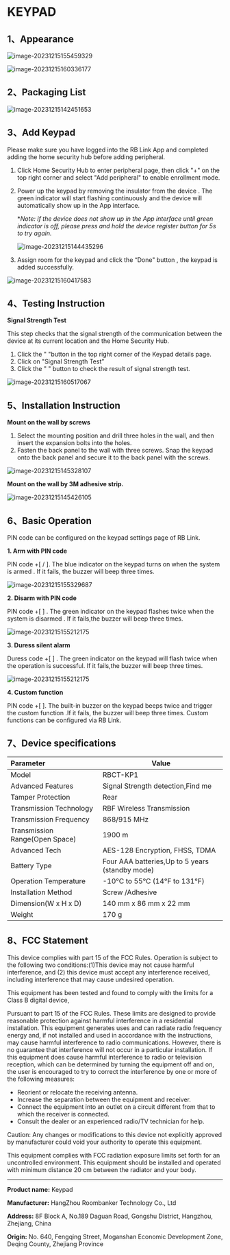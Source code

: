 # KEYPAD

## 1、Appearance

![image-20231215155459329](https://dusunprj.oss-us-west-1.aliyuncs.com/image-20231215155459329.png)

![image-20231215160336177](https://dusunprj.oss-us-west-1.aliyuncs.com/image-20231215160336177.png)

## 2、Packaging List

![image-20231215142451653](https://dusunprj.oss-us-west-1.aliyuncs.com/image-20231215142451653.png)

## 3、Add Keypad

Please make sure you have logged into the RB Link App and completed adding the home security hub before adding peripheral.

1. Click Home Security Hub to enter peripheral page, then click "+" on the top right corner and select "Add peripheral" to enable enrollment mode.

2. Power up the keypad by removing the insulator from the device . The green indicator will start flashing continuously and the device will automatically show up in the App interface.

   **Note: if the device does not show up in the App interface until green indicator is off, please press and hold the device register button for 5s to try again.*

   ![image-20231215144435296](https://dusunprj.oss-us-west-1.aliyuncs.com/image-20231215144435296.png)

3. Assign room for the keypad and click the “Done" button , the keypad is added successfully.

![image-20231215160417583](https://dusunprj.oss-us-west-1.aliyuncs.com/image-20231215160417583.png)

## 4、Testing Instruction

**Signal Strength Test**

This step checks that the signal strength of the communication between the device at its current location and the Home Security Hub.

1. Click the "  "button in the top right corner of the Keypad details page.
2. Click on "Signal Strength Test”
3. Click the "  " button to check the result of signal strength test.

![image-20231215160517067](https://dusunprj.oss-us-west-1.aliyuncs.com/image-20231215160517067.png)

## 5、Installation Instruction

**Mount on the wall by screws**

1. Select the mounting position and drill three holes in the wall, and then insert the expansion bolts into the holes.
2. Fasten the back panel to the wall with three screws. Snap the keypad onto the back panel and secure it to the back panel with the screws.

![image-20231215145328107](https://dusunprj.oss-us-west-1.aliyuncs.com/image-20231215145328107.png)

**Mount on the wall by 3M  adhesive strip.**

![image-20231215145426105](https://dusunprj.oss-us-west-1.aliyuncs.com/image-20231215145426105.png)

## 6、Basic Operation

PIN code can be configured on the keypad settings page of RB Link.

**1. Arm with PIN code**

PIN code +[  /  ]. The blue indicator on the keypad turns on when the system is armed . If it fails, the buzzer will beep three times.

![image-20231215155329687](https://dusunprj.oss-us-west-1.aliyuncs.com/image-20231215155329687.png)

**2. Disarm with PIN code**

PIN code +[  ] . The green indicator on the keypad flashes twice when the system is disarmed . If it fails,the buzzer will beep three times.

![image-20231215155212175](https://dusunprj.oss-us-west-1.aliyuncs.com/image-20231215155212175.png)

**3. Duress silent alarm**

Duress code +[  ] . The green indicator on the keypad will flash twice when the operation is successful. If it fails,the buzzer will beep three times.

![image-20231215155212175](https://dusunprj.oss-us-west-1.aliyuncs.com/image-20231215155212175.png)

**4. Custom function**

PIN code +[  ]. The built-in buzzer on the keypad beeps twice and trigger the custom function .If it fails, the buzzer will beep three times. Custom functions can be configured via RB Link.

## 7、Device specifications

| Parameter                      | Value                                           |
| :----------------------------- | ----------------------------------------------- |
| Model                          | RBCT-KP1                                        |
| Advanced Features              | Signal Strength detection,Find me               |
| Tamper Protection              | Rear                                            |
| Transmission Technology        | RBF Wireless Transmission                       |
| Transmission  Frequency        | 868/915 MHz                                     |
| Transmission Range(Open Space) | 1900 m                                          |
| Advanced Tech                  | AES-128 Encryption, FHSS, TDMA                  |
| Battery Type                   | Four AAA batteries,Up to 5 years (standby mode) |
| Operation Temperature          | -10°C to 55°C (14℉ to 131℉)                     |
| Installation Method            | Screw /Adhesive                                 |
| Dimension(W x H x D)           | 140 mm x 86 mm x 22 mm                          |
| Weight                         | 170 g                                           |

## 8、FCC  Statement

This device complies with part 15 of the FCC Rules. Operation is subject to the following two conditions:(1)This device may not cause harmful interference, and (2) this device must accept any interference received, including interference that may cause undesired operation.

This equipment has been tested and found to comply with the limits for a Class B digital device,

Pursuant to part 15 of the FCC Rules. These limits are designed to provide reasonable protection against harmful interference in a residential installation. This equipment generates uses and can radiate radio frequency energy and, if not installed and used in accordance with the instructions, may cause harmful interference to radio communications. However, there is no guarantee that interference will not occur in a particular installation. If this equipment does cause harmful interference to radio or television reception, which can be determined by turning the equipment off and on, the user is encouraged to try to correct the interference by one or more of the following measures:

- Reorient or relocate the receiving antenna.
- Increase the separation between the equipment and receiver.
- Connect the equipment into an outlet on a circuit different from that to which the receiver is connected.
- Consult the dealer or an experienced radio/TV technician for help.

Caution: Any changes or modifications to this device not explicitly approved by manufacturer could void your authority to operate this equipment.

This equipment complies with FCC radiation exposure limits set forth for an uncontrolled environment. This equipment should be installed and operated with minimum distance 20 cm between the radiator and your body.

---

**Product name:** Keypad

**Manufacturer:** HangZhou Roombanker Technology Co., Ltd

**Address:** 8F Block A, No.189 Daguan Road, Gongshu District, Hangzhou, Zhejiang, China

**Origin:** No. 640, Fengqing Street, Moganshan Economic Development Zone, Deqing County, Zhejiang Province

